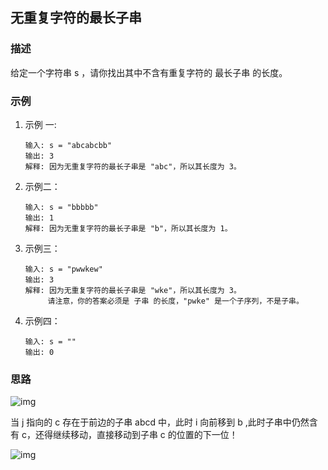 ## 无重复字符的最长子串

### 描述

给定一个字符串 s ，请你找出其中不含有重复字符的 最长子串 的长度。

### 示例

1. 示例 一:

   ```
   输入: s = "abcabcbb"
   输出: 3 
   解释: 因为无重复字符的最长子串是 "abc"，所以其长度为 3。
   ```

2. 示例二：

   ```
   输入: s = "bbbbb"
   输出: 1
   解释: 因为无重复字符的最长子串是 "b"，所以其长度为 1。
   ```

3. 示例三：

   ```
   输入: s = "pwwkew"
   输出: 3
   解释: 因为无重复字符的最长子串是 "wke"，所以其长度为 3。
        请注意，你的答案必须是 子串 的长度，"pwke" 是一个子序列，不是子串。
   ```

4. 示例四：

   ```
   输入: s = ""
   输出: 0
   ```

### 思路

![img](http://windliang.oss-cn-beijing.aliyuncs.com/slide11.jpg)

当 j 指向的 c 存在于前边的子串 abcd 中，此时 i 向前移到 b ,此时子串中仍然含有 c，还得继续移动，直接移动到子串 c 的位置的下一位！

![img](http://windliang.oss-cn-beijing.aliyuncs.com/slide22.jpg)